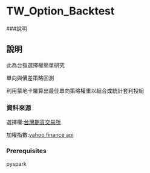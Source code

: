 # TW_Option_Backtest
###說明

## 說明

此為台指選擇權簡單研究

單向與價差策略回測

利用蒙地卡羅算出最佳單向策略權重以組合成統計套利投組
### 資料來源

選擇權:[台灣期貨交易所](chrome-extension://noogafoofpebimajpfpamcfhoaifemoa/suspended.html#ttl=%E8%87%BA%E7%81%A3%E6%9C%9F%E8%B2%A8%E4%BA%A4%E6%98%93%E6%89%80-%E4%BA%A4%E6%98%93%E8%B3%87%E8%A8%8A-%E8%B3%87%E6%96%99%E4%B8%8B%E8%BC%89%E5%B0%88%E5%8D%80-%E4%BA%A4%E6%98%93%E8%B3%87%E8%A8%8A-%E9%81%B8%E6%93%87%E6%AC%8A-%E9%81%B8%E6%93%87%E6%AC%8A%E6%AF%8F%E6%97%A5%E4%BA%A4%E6%98%93%E8%A1%8C%E6%83%85%E4%B8%8B%E8%BC%89&pos=0&uri=https://www.taifex.com.tw/cht/3/dlOptDailyMarketView)


加權指數:[yahoo finance api ](https://pypi.org/project/yfinance/)

### Prerequisites
pyspark


